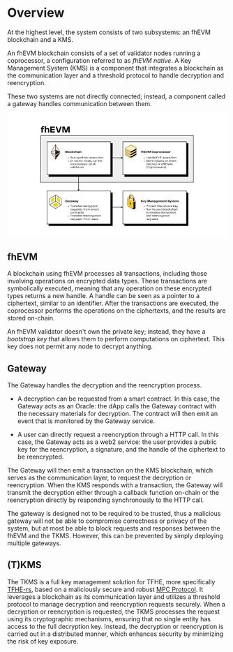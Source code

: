 # Overview

At the highest level, the system consists of two subsystems: an fhEVM blockchain and a KMS.

An fhEVM blockchain consists of a set of validator nodes running a coprocessor, a configuration referred to as _fhEVM native_. A Key Management System (KMS) is a component that integrates a blockchain as the communication layer and a threshold protocol to handle decryption and reencryption.

These two systems are not directly connected; instead, a component called a gateway handles communication between them.

![Overview](../assets/overview.png)

## fhEVM

A blockchain using fhEVM processes all transactions, including those involving operations on encrypted data types. These transactions are symbolically executed, meaning that any operation on these encrypted types returns a new handle. A handle can be seen as a pointer to a ciphertext, similar to an identifier. After the transactions are executed, the coprocessor performs the operations on the ciphertexts, and the results are stored on-chain.

An fhEVM validator doesn't own the private key; instead, they have a _bootstrap key_ that allows them to perform computations on ciphertext. This key does not permit any node to decrypt anything.

## Gateway

The Gateway handles the decryption and the reencryption process.

- A decryption can be requested from a smart contract. In this case, the Gateway acts as an Oracle: the dApp calls the Gateway contract with the necessary materials for decryption. The contract will then emit an event that is monitored by the Gateway service.

- A user can directly request a reencryption through a HTTP call. In this case, the Gateway acts as a web2 service: the user provides a public key for the reencryption, a signature, and the handle of the ciphertext to be reencrypted.

The Gateway will then emit a transaction on the KMS blockchain, which serves as the communication layer, to request the decryption or reencryption. When the KMS responds with a transaction, the Gateway will transmit the decryption either through a callback function on-chain or the reencryption directly by responding synchronously to the HTTP call.

The gateway is designed not to be required to be trusted, thus a malicious gateway will not be able to compromise correctness or privacy of the system, but at most be able to block requests and responses between the fhEVM and the TKMS. However, this can be prevented by simply deploying multiple gateways.

## (T)KMS

The TKMS is a full key management solution for TFHE, more specifically [TFHE-rs](https://github.com/zama-ai/tfhe-rs), based on a maliciously secure and robust [MPC Protocol](https://eprint.iacr.org/2023/815).
It leverages a blockchain as its communication layer and utilizes a threshold protocol to manage decryption and reencryption requests securely. When a decryption or reencryption is requested, the TKMS processes the request using its cryptographic mechanisms, ensuring that no single entity has access to the full decryption key. Instead, the decryption or reencryption is carried out in a distributed manner, which enhances security by minimizing the risk of key exposure.
